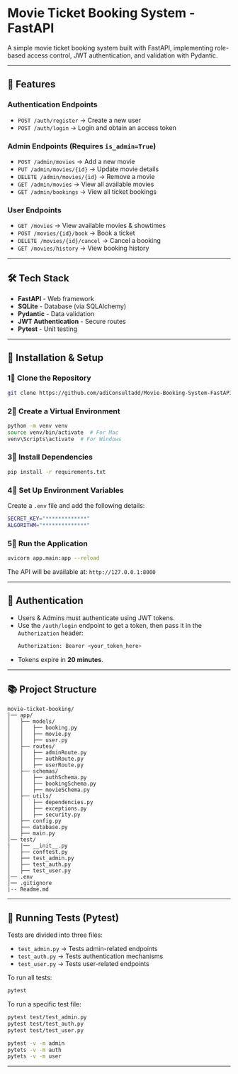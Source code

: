# Movie Ticket Booking System - FastAPI

A simple movie ticket booking system built with FastAPI, implementing role-based access control, JWT authentication, and validation with Pydantic.

---

## 🚀 Features
### **Authentication Endpoints**
- `POST /auth/register` → Create a new user
- `POST /auth/login` → Login and obtain an access token

### **Admin Endpoints** (Requires `is_admin=True`)

- `POST /admin/movies` → Add a new movie
- `PUT /admin/movies/{id}` → Update movie details
- `DELETE /admin/movies/{id}` → Remove a movie
- `GET /admin/movies` → View all available movies
- `GET /admin/bookings` → View all ticket bookings

### **User Endpoints**

- `GET /movies` → View available movies & showtimes
- `POST /movies/{id}/book` → Book a ticket
- `DELETE /movies/{id}/cancel` → Cancel a booking
- `GET /movies/history` → View booking history

---

## 🛠 Tech Stack

- **FastAPI** - Web framework
- **SQLite** - Database (via SQLAlchemy)
- **Pydantic** - Data validation
- **JWT Authentication** - Secure routes
- **Pytest** - Unit testing

---

## 🔧 Installation & Setup

### 1⃣ Clone the Repository

```bash
git clone https://github.com/adiConsultadd/Movie-Booking-System-FastAPI.git
```

### 2⃣ Create a Virtual Environment

```bash
python -m venv venv
source venv/bin/activate  # For Mac
venv\Scripts\activate  # For Windows
```

### 3⃣ Install Dependencies

```bash
pip install -r requirements.txt
```

### 4⃣ Set Up Environment Variables

Create a `.env` file and add the following details:

```bash
SECRET_KEY="*************"
ALGORITHM="**************"
```

### 5⃣ Run the Application

```bash
uvicorn app.main:app --reload
```

The API will be available at: `http://127.0.0.1:8000`

---

## 🔑 Authentication

- Users & Admins must authenticate using JWT tokens.
- Use the `/auth/login` endpoint to get a token, then pass it in the `Authorization` header:
  ```bash
  Authorization: Bearer <your_token_here>
  ```
- Tokens expire in **20 minutes**.

---

## 📚 Project Structure

```
movie-ticket-booking/
│── app/
│   ├── models/
│   │   ├── booking.py
│   │   ├── movie.py
│   │   ├── user.py
│   ├── routes/
│   │   ├── adminRoute.py
│   │   ├── authRoute.py
│   │   ├── userRoute.py
│   ├── schemas/
│   │   ├── authSchema.py
│   │   ├── bookingSchema.py
│   │   ├── movieSchema.py
│   ├── utils/
│   │   ├── dependencies.py
│   │   ├── exceptions.py
│   │   ├── security.py
│   ├── config.py
│   ├── database.py
│   ├── main.py
│── test/
|   |── __init__.py
│   ├── conftest.py
│   ├── test_admin.py
│   ├── test_auth.py
│   ├── test_user.py
│── .env
│── .gitignore
|-- Readme.md
```

---

## 🧠 Running Tests (Pytest)

Tests are divided into three files:

- `test_admin.py` → Tests admin-related endpoints
- `test_auth.py` → Tests authentication mechanisms
- `test_user.py` → Tests user-related endpoints

To run all tests:

```bash
pytest
```

To run a specific test file:

```bash
pytest test/test_admin.py
pytest test/test_auth.py
pytest test/test_user.py
```

```bash
pytest -v -m admin
pytets -v -m auth
pytets -v -m user
```


---